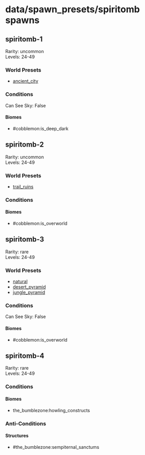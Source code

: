 # data/spawn_presets/spiritomb spawns  
  
## spiritomb-1  
Rarity: uncommon  
Levels: 24-49  
  
### World Presets  
* [ancient_city](data/spawn_data/ancient_city.md)  
  
### Conditions  
Can See Sky: False  
  
#### Biomes  
  * #cobblemon:is_deep_dark
  
  
## spiritomb-2  
Rarity: uncommon  
Levels: 24-49  
  
### World Presets  
* [trail_ruins](data/spawn_data/trail_ruins.md)  
  
### Conditions  
  
#### Biomes  
  * #cobblemon:is_overworld
  
  
## spiritomb-3  
Rarity: rare  
Levels: 24-49  
  
### World Presets  
* [natural](data/spawn_data/natural.md)  
* [desert_pyramid](data/spawn_data/desert_pyramid.md)  
* [jungle_pyramid](data/spawn_data/jungle_pyramid.md)  
  
### Conditions  
Can See Sky: False  
  
#### Biomes  
  * #cobblemon:is_overworld
  
  
## spiritomb-4  
Rarity: rare  
Levels: 24-49  
  
### Conditions  
  
#### Biomes  
  * the_bumblezone:howling_constructs
  
  
### Anti-Conditions  
  
#### Structures  
  * #the_bumblezone:sempiternal_sanctums
  
